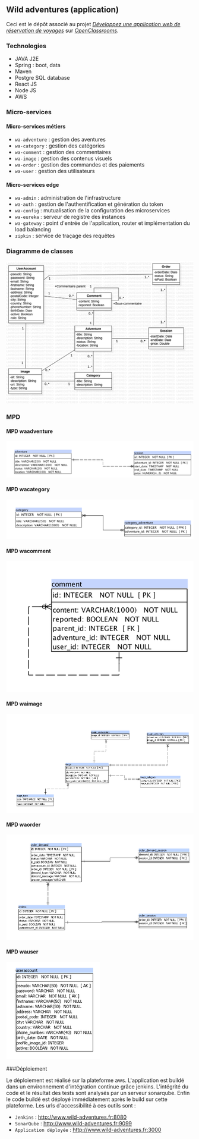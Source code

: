 ## Wild adventures (application)

Ceci est le dépôt associé au projet [_Développez une application web de réservation de voyages_](https://openclassrooms.com/fr/projects/developpez-une-application-web-de-reservation-de-voyages)
sur [_OpenClassrooms_](https://www.openclassrooms.com).


### Technologies

- JAVA J2E
- Spring : boot, data
- Maven
- Postgre SQL database
- React JS
- Node JS
- AWS

### Micro-services

#### Micro-services métiers
- `wa-adventure` : gestion des aventures
- `wa-category` : gestion des catégories
- `wa-comment` : gestion des commentaires
- `wa-image` : gestion des contenus visuels
- `wa-order` : gestion des commandes et des paiements
- `wa-user` : gestion des utilisateurs

#### Micro-services edge
- `wa-admin` : administration de l'infrastructure
- `wa-auth` : gestion de l'authentification et génération du token
- `wa-config` : mutualisation de la configuration des microservices
- `wa-eureka` : serveur de registre des instances
- `wa-gateway` : point d'entrée de l'application, router et implémentation du load balancing
- `zipkin` : service de traçage des requêtes

### Diagramme de classes

![](docs/images/Fonctionnel__ClassDiagram_11.png?raw=true)


### MPD

#### MPD waadventure

![](docs/images/waadventure.png?raw=true)

#### MPD wacategory

![](docs/images/wacategory.png?raw=true)

#### MPD wacomment

![](docs/images/wacomment.png?raw=true)

#### MPD waimage

![](docs/images/waimage.png?raw=true)

#### MPD waorder

![](docs/images/waorder.png?raw=true)

#### MPD wauser

![](docs/images/wauser.png?raw=true)

###Déploiement

Le déploiement est réalisé sur la plateforme aws. L'application est buildé dans un environnement d'intégration continue grâce jenkins. 
L'intégrité du code et le résultat des tests sont analysés par un serveur sonarqube. Enfin le code buildé est déployé immédiatement après le build sur cette plateforme.
Les urls d'accessibilité à ces outils sont :

- `Jenkins` : http://www.wild-adventures.fr:8080
- `SonarQube` : http://www.wild-adventures.fr:9099
- `Application déployée` : http://www.wild-adventures.fr:3000

